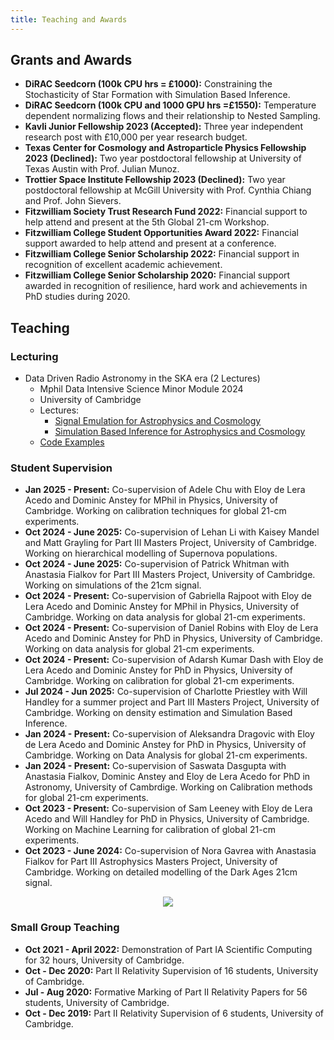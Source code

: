 ```yaml
---
title: Teaching and Awards
---
```


## Grants and Awards

- **DiRAC Seedcorn (100k CPU hrs = £1000):** Constraining the Stochasticity of Star Formation with Simulation Based Inference.
- **DiRAC Seedcorn (100k CPU and 1000 GPU hrs =£1550):** Temperature dependent normalizing flows and their relationship to Nested Sampling.
- **Kavli Junior Fellowship 2023 (Accepted):** Three year independent research post with £10,000 per year research budget.
- **Texas Center for Cosmology and Astroparticle Physics Fellowship 2023 (Declined):** Two year postdoctoral fellowship at University of Texas Austin with Prof. Julian Munoz.
- **Trottier Space Institute Fellowship 2023 (Declined):** Two year postdoctoral fellowship at McGill University with Prof. Cynthia Chiang and Prof. John Sievers.
- **Fitzwilliam Society Trust Research Fund 2022:** Financial support to help attend and present at the 5th Global 21-cm Workshop.
- **Fitzwilliam College Student Opportunities Award 2022:** Financial support
awarded to help attend and present at a conference.
- **Fitzwilliam College Senior Scholarship 2022:** Financial support in
recognition of excellent academic achievement.
- **Fitzwilliam College Senior Scholarship 2020:** Financial support awarded in recognition of resilience, hard work and achievements in PhD
studies during 2020.

## Teaching

### Lecturing

- Data Driven Radio Astronomy in the SKA era (2 Lectures)
    - Mphil Data Intensive Science Minor Module 2024
    - University of Cambridge
    - Lectures:
        - [Signal Emulation for Astrophysics and Cosmology](https://github.com/htjb/Talks/raw/master/Lectures/MPhil_Data_Intensive_Science_Lectures_2024/Lecture-15.pptx)
        - [Simulation Based Inference for Astrophysics and Cosmology](https://github.com/htjb/Talks/raw/master/Lectures/MPhil_Data_Intensive_Science_Lectures_2024/Lecture-16.pptx)
    - [Code Examples](https://github.com/htjb/Talks/tree/master/Lectures/MPhil_Data_Intensive_Science_Lectures_2024/mphil-lecture-examples)


### Student Supervision

- **Jan 2025 - Present:** Co-supervision of Adele Chu with Eloy de Lera Acedo and Dominic Anstey for MPhil in Physics, University of Cambridge. Working on calibration techniques for global 21-cm experiments.
- **Oct 2024 - June 2025:** Co-supervision of Lehan Li with Kaisey Mandel and Matt Grayling for Part III Masters Project, University of Cambridge. Working on hierarchical modelling of Supernova populations.
- **Oct 2024 - June 2025:** Co-supervision of Patrick Whitman with Anastasia Fialkov for Part III Masters Project, University of Cambridge. Working on simulations of the 21cm signal.
- **Oct 2024 - Present:** Co-supervision of Gabriella Rajpoot with Eloy de Lera Acedo and Dominic Anstey for MPhil in Physics, University of Cambridge. Working on data analysis for global 21-cm experiments.
- **Oct 2024 - Present:** Co-supervision of Daniel Robins with Eloy de Lera Acedo and Dominic Anstey for PhD in Physics, University of Cambridge. Working on data analysis for global 21-cm experiments.
- **Oct 2024 - Present:** Co-supervision of Adarsh Kumar Dash with Eloy de Lera Acedo and Dominic Anstey for PhD in Physics, University of Cambridge. Working on calibration for global 21-cm experiments.
- **Jul 2024 - Jun 2025:** Co-supervision of Charlotte Priestley with Will Handley for a summer project and Part III Masters Project, University of Cambridge. Working on density estimation and Simulation Based Inference.
- **Jan 2024 - Present:** Co-supervision of Aleksandra Dragovic with Eloy de Lera Acedo and Dominic Anstey for PhD in Physics, University of Cambridge. Working on Data Analysis for global 21-cm experiments.
- **Jan 2024 - Present:** Co-supervision of Saswata Dasgupta with Anastasia Fialkov, Dominic Anstey and Eloy de Lera Acedo for PhD in Astronomy, University of Cambrdige. Working on Calibration methods for global 21-cm experiments.
- **Oct 2023 - Present:** Co-supervision of Sam Leeney with Eloy de Lera Acedo and Will Handley for PhD in Physics, University of Cambridge. Working on Machine Learning for calibration of global 21-cm experiments.
- **Oct 2023 - June 2024:** Co-supervision of Nora Gavrea with Anastasia Fialkov for Part III Astrophysics Masters Project, University of Cambridge. Working on detailed modelling of the Dark Ages 21cm signal.

<center><img src="{{ site.url }}/assets/supervisions.png" alt-text="Supervision Gantt Chart"></center>

### Small Group Teaching
- **Oct 2021 - April 2022:** Demonstration of Part IA Scientific Computing for 32 hours, University of Cambridge.
- **Oct - Dec 2020:** Part II Relativity Supervision of 16 students, University of Cambridge.
- **Jul - Aug 2020:** Formative Marking of Part II Relativity Papers for 56 students, University of Cambridge.
- **Oct - Dec 2019:** Part II Relativity Supervision of 6 students, University of Cambridge.
